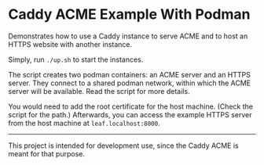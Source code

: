 Caddy ACME Example With Podman
==============================

Demonstrates how to use a Caddy instance to serve ACME and to host an HTTPS website with another instance.

Simply, run `./up.sh` to start the instances.

The script creates two podman containers: an ACME server and an HTTPS server.
They connect to a shared podman network, within which the ACME server will be available.
Read the script for more details.

You would need to add the root certificate for the host machine.
(Check the script for the path.)
Afterwards, you can access the example HTTPS server from the host machine at `leaf.localhost:8000`.

---

This project is intended for development use, since the Caddy ACME is meant for that purpose.
